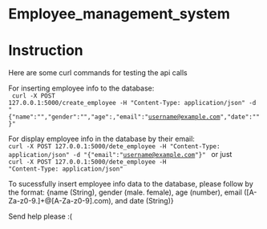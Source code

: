 # Employee_management_system

<h1>Instruction</h1>

<p>
  Here are some curl commands for testing the api calls
  
  For inserting employee info to the database: <br>
  <code> curl -X POST 127.0.0.1:5000/create_employee -H "Content-Type: application/json" -d "{\"name\":\"<name>\",\"gender\":\"<gender>\",\"age\":<age>,\"email\":\"<username@example.com>\",\"date\":\"<date>\"}"</code>

  For display employee info in the database by their email:<br>
  <code>curl -X POST 127.0.0.1:5000/dete_employee -H "Content-Type: application/json" -d "{\"email\":\"<username@example.com>\"}"
  </code>
  or just<br>
  <code>curl -X POST 127.0.0.1:5000/dete_employee -H "Content-Type: application/json" 
  </code>

  To sucessfully insert employee info data to the database, please follow by the format: {name (String), gender (male. female), age (number), email ([A-Za-z0-9\.]+@[A-Za-z0-9].com), and date (String)}

  Send help please :(
</p>
